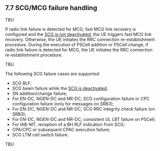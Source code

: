 
## 7.7 SCG/MCG failure handling

TBU

If radio link failure is detected for MCG, fast MCG link recovery is configured and the [SCG is not deactivated](../../3GPP%20features/SCG%20deactivation.md), the UE triggers fast MCG link recovery. Otherwise, the UE initiates the RRC connection re-establishment procedure. During the execution of PSCell addition or PSCell change, if radio link failure is detected for MCG, the UE initiates the RRC connection re-establishment procedure.

TBU

The following SCG failure cases are supported:

- SCG RLF;
- SCG beam failure while the [SCG is deactivated](../../3GPP%20features/SCG%20deactivation.md);
- SN addition/change failure;
- For EN-DC, NGEN-DC and NR-DC, SCG configuration failure or CPC configuration failure (only for messages on SRB3);
- For EN-DC, NGEN-DC and NR-DC, SCG RRC integrity check failure (on SRB3);
- For EN-DC, NGEN-DC and NR-DC, consistent UL LBT failure on PSCell;
- For IAB-MT, reception of a BH RLF indication from SCG;
- CPA/CPC or subsequent CPAC execution failure;
- SCG LTM cell switch failure.

TBU
